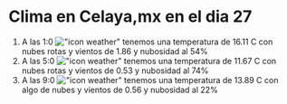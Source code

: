 # Clima en Celaya,mx en el dia 27

1. A las 1:0 !["icon weather"](http://openweathermap.org/img/w/04n.png) tenemos una temperatura de 16.11 C con nubes rotas y  vientos de 1.86 y nubosidad al 54%
1. A las 5:0 !["icon weather"](http://openweathermap.org/img/w/04n.png) tenemos una temperatura de 11.67 C con nubes rotas y  vientos de 0.53 y nubosidad al 74%
1. A las 9:0 !["icon weather"](http://openweathermap.org/img/w/02d.png) tenemos una temperatura de 13.89 C con algo de nubes y  vientos de 0.56 y nubosidad al 22%
